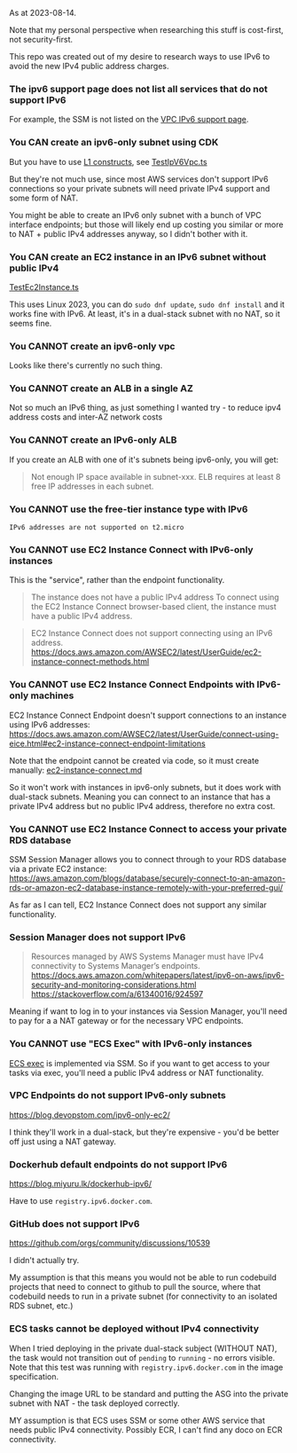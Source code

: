 As at 2023-08-14.

Note that my personal perspective when researching this stuff is cost-first, 
not security-first. 

This repo was created out of my desire to research ways to use IPv6 to avoid
the new IPv4 public address charges.

### The ipv6 support page does not list all services that do not support IPv6

For example, the SSM is not listed on the 
[VPC IPv6 support page](https://docs.aws.amazon.com/vpc/latest/userguide/aws-ipv6-support.html).


### You CAN create an ipv6-only subnet using CDK

But you have to use [L1 constructs](https://docs.aws.amazon.com/cdk/v2/guide/cfn_layer.html),
see [TestIpV6Vpc.ts](/infra/aws/cdk/src/Test/TestIpV6Vpc.ts)

But they're not much use, since most AWS services don't support IPv6 connections
so your private subnets will need private IPv4 support and some form of NAT.

You might be able to create an IPv6 only subnet with a bunch of VPC interface 
endpoints; but those will likely end up costing you similar or more to NAT +
public IPv4 addresses anyway, so I didn't bother with it.


### You CAN create an EC2 instance in an IPv6 subnet without public IPv4

[TestEc2Instance.ts](/infra/aws/cdk/src/Test/TestEc2Instance.ts)

This uses Linux 2023, you can do `sudo dnf update`, `sudo dnf install` and it
works fine with IPv6.  At least, it's in a dual-stack subnet with no NAT, so it
seems fine.


### You CANNOT create an ipv6-only vpc

Looks like there's currently no such thing.


### You CANNOT create an ALB in a single AZ

Not so much an IPv6 thing, as just something I wanted try - to reduce
ipv4 address costs and inter-AZ network costs


### You CANNOT create an IPv6-only ALB

If you create an ALB with one of it's subnets being ipv6-only, you will get:

> Not enough IP space available in subnet-xxx. 
> ELB requires at least 8 free IP addresses in each subnet.


### You CANNOT use the free-tier instance type with IPv6

`IPv6 addresses are not supported on t2.micro`


### You CANNOT use EC2 Instance Connect with IPv6-only instances

This is the "service", rather than the endpoint functionality.

>The instance does not have a public IPv4 address
>To connect using the EC2 Instance Connect browser-based client, the instance must have a public IPv4 address.

> EC2 Instance Connect does not support connecting using an IPv6 address.
> https://docs.aws.amazon.com/AWSEC2/latest/UserGuide/ec2-instance-connect-methods.html


### You CANNOT use EC2 Instance Connect Endpoints with IPv6-only machines

EC2 Instance Connect Endpoint doesn't support connections to an instance using
IPv6 addresses:
https://docs.aws.amazon.com/AWSEC2/latest/UserGuide/connect-using-eice.html#ec2-instance-connect-endpoint-limitations

Note that the endpoint cannot be created via code, so it must create manually:
[ec2-instance-connect.md](/doc/ec2-instance-connect-endpoint.md)

So it won't work with instances in ipv6-only subnets, but it does work with
dual-stack subnets. Meaning you can connect to an instance that has a private 
IPv4 address but no public IPv4 address, therefore no extra cost.


### You CANNOT use EC2 Instance Connect to access your private RDS database

SSM Session Manager allows you to connect through to your RDS database via
a private EC2 instance: https://aws.amazon.com/blogs/database/securely-connect-to-an-amazon-rds-or-amazon-ec2-database-instance-remotely-with-your-preferred-gui/

As far as I can tell, EC2 Instance Connect does not support any similar
functionality.


### Session Manager does not support IPv6

> Resources managed by AWS Systems Manager must have IPv4 connectivity to Systems Manager’s endpoints.
> https://docs.aws.amazon.com/whitepapers/latest/ipv6-on-aws/ipv6-security-and-monitoring-considerations.html
> https://stackoverflow.com/a/61340016/924597

Meaning if want to log in to your instances via Session Manager, you'll need to 
pay for a a NAT gateway or for the necessary VPC endpoints.  


### You CANNOT use "ECS Exec" with IPv6-only instances

[ECS exec](https://docs.aws.amazon.com/AmazonECS/latest/developerguide/ecs-exec.html)
is implemented via SSM.  So if you want to get access to your tasks via exec,
you'll need a public IPv4 address or NAT functionality.


### VPC Endpoints do not support IPv6-only subnets

https://blog.devopstom.com/ipv6-only-ec2/

I think they'll work in a dual-stack, but they're expensive - you'd be better 
off just using a NAT gateway.


### Dockerhub default endpoints do not support IPv6

https://blog.miyuru.lk/dockerhub-ipv6/

Have to use `registry.ipv6.docker.com`.


### GitHub does not support IPv6

https://github.com/orgs/community/discussions/10539

I didn't actually try.

My assumption is that this means you would not be able to run codebuild 
projects that need to connect to github to pull the source, where that 
codebuild needs to run in a private subnet (for connectivity to an isolated
RDS subnet, etc.)


### ECS tasks cannot be deployed without IPv4 connectivity

When I tried deploying in the private dual-stack subject (WITHOUT NAT), 
the task would not transition out of `pending` to `running` - no errors visible.
Note that this test was running with `registry.ipv6.docker.com` in the image
specification.

Changing the image URL to be standard and putting the ASG into the private 
subnet with NAT - the task deployed correctly.

MY assumption is that ECS uses SSM or some other AWS service that needs public 
IPv4 connectivity. Possibly ECR, I can't find any doco on ECR connectivity.
